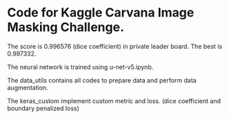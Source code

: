 # Code for Kaggle Carvana Image Masking Challenge.

The score is 0.996576 (dice coefficient) in private leader board. The best is 0.997332.

The neural network is trained using u-net-v5.ipynb.

The data_utils contains all codes to prepare data and perform data augmentation. 

The keras_custom implement custom metric and loss. (dice coefficient and boundary penalized loss)
